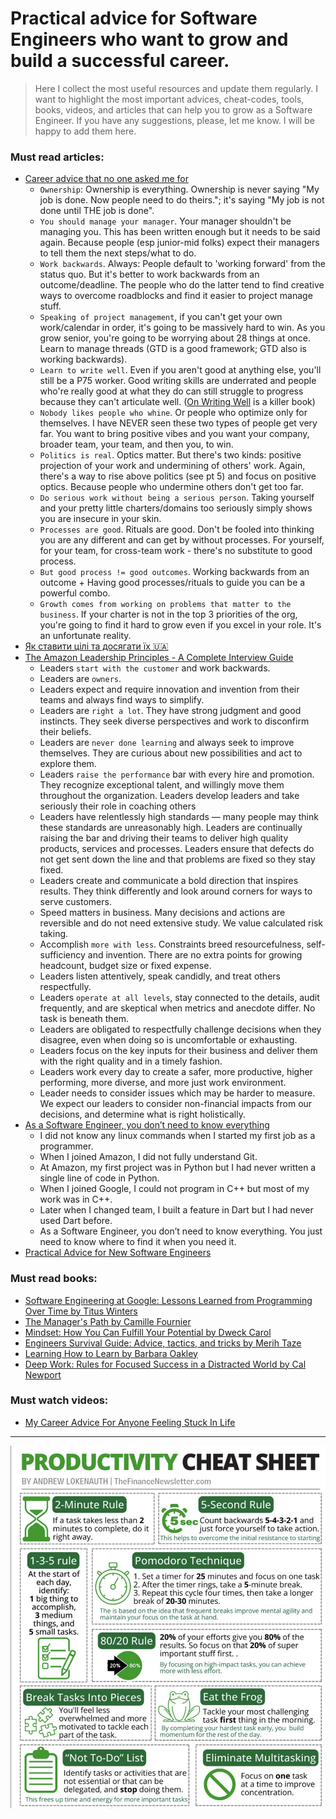 # Practical advice for Software Engineers who want to grow and build a successful career.

> Here I collect the most useful resources and update them regularly.
> I want to highlight the most important advices, cheat-codes, tools, books, videos, and articles that can help you to grow as a Software Engineer.
> If you have any suggestions, please, let me know. I will be happy to add them here.

### Must read articles:
- [Career advice that no one asked me for](https://www.linkedin.com/posts/gokulnathsridhar_what-i-consider-good-career-advice-that-activity-7216650274109558784-KoT9/?utm_source=share&utm_medium=member_desktop)
    - `Ownership`: Ownership is everything. Ownership is never saying "My job is done. Now people need to do theirs."; it's saying "My job is not done until THE job is done".
    - `You should manage your manager`. Your manager shouldn't be managing you. This has been written enough but it needs to be said again. Because people (esp junior-mid folks) expect their managers to tell them the next steps/what to do.
    - `Work backwards`. Always: People default to 'working forward' from the status quo. But it's better to work backwards from an outcome/deadline. The people who do the latter tend to find creative ways to overcome roadblocks and find it easier to project manage stuff.
    - `Speaking of project management`, if you can't get your own work/calendar in order, it's going to be massively hard to win. As you grow senior, you're going to be worrying about 28 things at once. Learn to manage threads (GTD is a good framework; GTD also is working backwards).
    - `Learn to write well`. Even if you aren't good at anything else, you'll still be a P75 worker. Good writing skills are underrated and people who're really good at what they do can still struggle to progress because they can't articulate well. ([On Writing Well](https://www.amazon.com/Writing-Well-Classic-Guide-Nonfiction/dp/0060891548?tag=interior0d3-20) is a killer book)
    - `Nobody likes people who whine`. Or people who optimize only for themselves. I have NEVER seen these two types of people get very far. You want to bring positive vibes and you want your company, broader team, your team, and then you, to win.
    - `Politics is real`. Optics matter. But there's two kinds: positive projection of your work and undermining of others' work. Again, there's a way to rise above politics (see pt 5) and focus on positive optics. Because people who undermine others don't get too far.
    - `Do serious work without being a serious person`. Taking yourself and your pretty little charters/domains too seriously simply shows you are insecure in your skin.
    - `Processes are good`. Rituals are good. Don't be fooled into thinking you are any different and can get by without processes. For yourself, for your team, for cross-team work - there's no substitute to good process.
    - `But good process != good outcomes`. Working backwards from an outcome + Having good processes/rituals to guide you can be a powerful combo.
    - `Growth comes from working on problems that matter to the business`. If your charter is not in the top 3 priorities of the org, you're going to find it hard to grow even if you excel in your role. It's an unfortunate reality.
- [Як ставити цілі та досягати їх 🇺🇦](https://telegraf.design/yak-stavyty-tsili)
- [The Amazon Leadership Principles - A Complete Interview Guide](https://www.scarletink.com/p/interviewing-at-amazon-leadership-principles)
    - Leaders `start with the customer` and work backwards.
    - Leaders are `owners`.
    - Leaders expect and require innovation and invention from their teams and always find ways to simplify.
    - Leaders are `right a lot`. They have strong judgment and good instincts. They seek diverse perspectives and work to disconfirm their beliefs.
    - Leaders are `never done learning` and always seek to improve themselves. They are curious about new possibilities and act to explore them.
    - Leaders `raise the performance` bar with every hire and promotion. They recognize exceptional talent, and willingly move them throughout the organization. Leaders develop leaders and take seriously their role in coaching others
    - Leaders have relentlessly high standards — many people may think these standards are unreasonably high. Leaders are continually raising the bar and driving their teams to deliver high quality products, services and processes. Leaders ensure that defects do not get sent down the line and that problems are fixed so they stay fixed.
    - Leaders create and communicate a bold direction that inspires results. They think differently and look around corners for ways to serve customers.
    - Speed matters in business. Many decisions and actions are reversible and do not need extensive study. We value calculated risk taking.
    - Accomplish `more with less`. Constraints breed resourcefulness, self-sufficiency and invention. There are no extra points for growing headcount, budget size or fixed expense.
    - Leaders listen attentively, speak candidly, and treat others respectfully.
    - Leaders `operate at all levels`, stay connected to the details, audit frequently, and are skeptical when metrics and anecdote differ. No task is beneath them.
    - Leaders are obligated to respectfully challenge decisions when they disagree, even when doing so is uncomfortable or exhausting.
    - Leaders focus on the key inputs for their business and deliver them with the right quality and in a timely fashion.
    - Leaders work every day to create a safer, more productive, higher performing, more diverse, and more just work environment.
    - Leader needs to consider issues which may be harder to measure. We expect our leaders to consider non-financial impacts from our decisions, and determine what is right holistically.
- [As a Software Engineer, you don’t need to know everything](https://www.linkedin.com/feed/update/urn:li:activity:7183337534188404736)
    - I did not know any linux commands when I started my first job as a programmer.
    - When I joined Amazon, I did not fully understand Git.
    - At Amazon, my first project was in Python but I had never written a single line of code in Python.
    - When I joined Google, I could not program in C++ but most of my work was in C++.
    - Later when I changed team, I built a feature in Dart but I had never used Dart before.
    - As a Software Engineer, you don’t need to know everything. You just need to know where to find it when you need it.
- [Practical Advice for New Software Engineers](https://product.hubspot.com/blog/practical-advice-for-new-software-engineers)

### Must read books:
- [Software Engineering at Google: Lessons Learned from Programming Over Time by Titus Winters](https://www.amazon.com/Software-Engineering-Google-Lessons-Programming/dp/1492082791?tag=interior0d3-20)
- [The Manager's Path by Camille Fournier](https://www.amazon.com/Managers-Path-Leaders-Navigating-Growth/dp/1491973897?tag=interior0d3-20)
- [Mindset: How You Can Fulfill Your Potential by Dweck Carol](https://www.amazon.com/Mindset-How-Fulfill-Your-Potential/dp/1780332009?tag=interior0d3-20)
- [Engineers Survival Guide: Advice, tactics, and tricks by Merih Taze](https://www.amazon.com/Engineers-Survival-Guide-Facebook-Microsoft/dp/B09MBZBGFK?tag=interior0d3-20)
- [Learning How to Learn by Barbara Oakley](https://www.amazon.com/Learning-How-Learn-Spending-Studying/dp/0143132547?tag=interior0d3-20)
- [Deep Work: Rules for Focused Success in a Distracted World by Cal Newport](https://www.amazon.com/Deep-Work-Focused-Success-Distracted/dp/1455586692?tag=interior0d3-20)

### Must watch videos:
- [My Career Advice For Anyone Feeling Stuck In Life](https://youtu.be/Jl4Waz8TmyU?si=tDtsY48Z0d_pCFlY)


---

![productivity_cheat.png](images/productivity_cheat.png)
